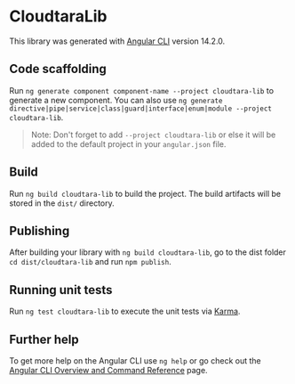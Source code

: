 # CloudtaraLib

This library was generated with [Angular CLI](https://github.com/angular/angular-cli) version 14.2.0.

## Code scaffolding

Run `ng generate component component-name --project cloudtara-lib` to generate a new component. You can also use `ng generate directive|pipe|service|class|guard|interface|enum|module --project cloudtara-lib`.
> Note: Don't forget to add `--project cloudtara-lib` or else it will be added to the default project in your `angular.json` file. 

## Build

Run `ng build cloudtara-lib` to build the project. The build artifacts will be stored in the `dist/` directory.

## Publishing

After building your library with `ng build cloudtara-lib`, go to the dist folder `cd dist/cloudtara-lib` and run `npm publish`.

## Running unit tests

Run `ng test cloudtara-lib` to execute the unit tests via [Karma](https://karma-runner.github.io).

## Further help

To get more help on the Angular CLI use `ng help` or go check out the [Angular CLI Overview and Command Reference](https://angular.io/cli) page.
